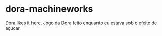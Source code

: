 # dora-machineworks
Dora likes it here. Jogo da Dora feito enquanto eu estava sob o efeito de açúcar.
